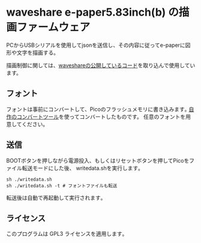 # waveshare e-paper5.83inch(b) の描画ファームウェア

PCからUSBシリアルを使用してjsonを送信し、その内容に従ってe-paperに図形や文字を描画する｡

描画制御に関しては、[waveshareの公開しているコード](https://github.com/waveshare/Pico_ePaper_Code)を取り込んで使用しています。

## フォント

フォントは事前にコンバートして、Picoのフラッシュメモリに書き込みます｡
[自作のコンバートツール](https://github.com/zsuzuki/bdfconv2)を使ってコンバートしたものです。
任意のフォントを用意してください。

## 送信

BOOTボタンを押しながら電源投入、もしくはリセットボタンを押してPicoをファイル転送モードにした後、
writedata.shを実行します｡

```shell
sh ./writedata.sh
sh ./writedata.sh -t # フォントファイルも転送
```

転送後は自動で再起動して実行されます｡

## ライセンス

このプログラムは GPL3 ライセンスを適用します｡
